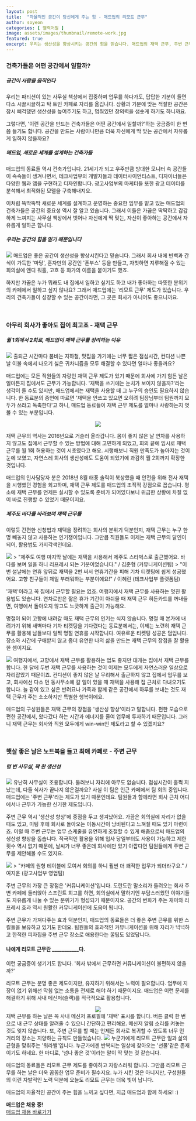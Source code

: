 ```yaml
---
layout: post
title:  "자율적인 공간이 당신에게 주는 힘 - 매드업의 리모트 근무"
author: soyeon
categories: [ 맫력어필 ]
image: assets/images/thumbnail/remote-work.jpg
featured: true
excerpt: 우리는 생산성을 향상시키는 공간의 힘을 믿습니다. 매드업의 재택 근무, 주변 근무 이야기.
---
```


### 건축가들은 어떤 공간에서 일할까?
##### 공간이 사람을 움직인다
우리는 파티션이 있는 사무실 책상에서 집중하며 업무를 하다가도, 답답한 기분이 들면 다소 시끌시끌하고 탁 트인 카페로 자리를 옮깁니다. 상황과 기분에 맞는 적절한 공간은 잠시 삐걱댔던 생산성을 높여주기도 하고, 멈춰있던 창의력을 샘솟게 하기도 하니까요. 

그렇다면, '이런 공간을 만드는 건축가들은 어떤 공간에서 일할까?'하는 궁금증이 한 번쯤 들기도 합니다. 공간을 만드는 사람이니만큼 더욱 자신에게 딱 맞는 공간에서 자유롭게 일하지 않을까요?  

##### 매드업, 새로운 세계를 설계하는 건축가들
매드업의 동료들 역시 건축가입니다. 21세기가 되고 우주만큼 방대한 모니터 속 공간들이 속속들이 생겨나면서, 테크사업부의 개발자들과 데이터사이언티스트, 디자이너들은 다양한 웹과 앱을 구현하고 디자인합니다. 광고사업부의 마케터들 또한 광고 데이터를 분석해서 최적화된 모델을 구축해내지요.

이처럼 뚝딱뚝딱 새로운 세계를 설계하고 운영하는 중요한 임무를 맡고 있는 매드업의 건축가들은 공간의 중요성 역시 잘 알고 있습니다. 그래서 이들은 가끔은 딱딱하고 갑갑하게 느껴지는 사무실 책상에서 벗어나 자신에게 딱 맞는, 자신이 좋아하는 공간에서 자유롭게 일하곤 합니다.

##### 우리는 공간의 힘을 믿기 때문입니다
<img src="../assets/images/remote_2.jpg">
매드업은 좋은 공간이 생산성을 향상시킨다고 믿습니다. 그래서 회사 내에 빈백과 간식이 가득한 '마당', 혼자만의 공간인 '폰부스' 등을 만들고, 자칫하면 지루해질 수 있는 회의실에 앤디 워홀, 고흐 등 화가의 이름을 붙이기도 했죠.

하지만 가끔은 누가 뭐래도 내 집에서 일하고 싶기도 하고 내가 좋아하는 따뜻한 분위기의 카페에서 일하고 싶지 않나요? 그래서 매드업에는 '리모트 근무' 제도가 있습니다. 우리의 건축가들이 성장할 수 있는 공간이라면, 그 곳은 회사가 아니어도 좋으니까요.  

<br/>

### 아무리 회사가 좋아도 집이 최고죠 - 재택 근무
##### 월 1회에서 2회로, 매드업이 재택 근무를 장려하는 이유
<img src="../assets/images/remote_3.jpg">
출퇴근 시간마다 붐비는 지하철, 맛집을 가기에는 너무 짧은 점심시간, 컨디션 나쁜 날 이불 속에서 나오기 싫은 귀차니즘을 모두 해결할 수 있다면 얼마나 좋을까요? 

매드업에는 모든 직원들의 자랑인 재택 근무 제도가 있기 때문에 회사에 가기 힘든 날은 얼마든지 집에서도 근무가 가능합니다. '재택을 쓰기에는 눈치가 보이지 않을까?'라는 생각이 들 수도 있지만, 매드업에서는 재택을 사용할 때 그 누구의 승인도 필요하지 않습니다. 한 동료분의 증언에 따르면 '재택을 안쓰고 있으면 오히려 팀장님부터 팀원까지 모두가 쓰라고 독촉한다'고 하니, 매드업 동료들이 재택 근무 제도를 얼마나 사랑하는지 엿볼 수 있는 부분입니다.  

<center><img src="../assets/images/remote_4.jpg"></center>  

재택 근무의 역사는 2016년으로 거슬러 올라갑니다. 몸이 좋지 않은 날 연차를 사용하지 않고도 집에서 근무할 수 있는 방법에 대해 고민하게 되었고, 회의 끝에 임시로 재택 근무를 월 1회 허용하는 것이 시초였다고 해요. 시행해보니 직원 만족도가 높아지는 것이 눈에 보였고, 자연스레 회사의 생산성에도 도움이 되었기에 과감히 월 2회까지 확장한 것입니다. 

매드업의 인사담당자 분은 2018년 8월 태풍 솔릭이 북상했을 때 안전을 위해 전사 재택을 시행했던 경험을 회고하며, 재택 근무 제도를 매드업의 조직적 강점으로 꼽습니다. 평소에 재택 근무를 언제든 실시할 수 있도록 준비가 되어있다보니 위급한 상황에 차질 없이 바로 진행할 수 있었기 때문이지요.

##### 제주도 바다를 바라보며 재택 근무를
이렇듯 간편한 신청법과 재택을 장려하는 회사의 분위기 덕분인지, 재택 근무는 누구 한 명 빼놓지 않고 사용하는 인기쟁이입니다. 그만큼 직원들도 이제는 재택 근무의 달인이 되어, 활용법도 가지각색인데요.

<img src="../assets/images/remote_5.jpg">
> "제주도 여행 마지막 날에는 재택을 사용해서 제주도 스타벅스로 출근했어요. 바다를 보며 일을 하니 리프레시 되는 기분이었습니다." / 김준형 (커뮤니케이션팀)  
> "이번 설날에는 연휴 앞뒤로 재택을 2번 써서 연휴기간을 피해 기차 티켓팅에 쉽게 성공했어요. 고향 친구들이 제일 부러워하는 부분이에요!" / 이혜린 (테크사업부 플랫폼팀)

'재택'이라고 꼭 집에서 근무할 필요는 없죠. 여행지에서 재택 근무를 사용하는 멋진 활용법도 있습니다. 연차로만은 짧은 휴가 기간이 아쉬울 때 재택 근무 히든카드를 꺼내들면, 여행에서 돌아오지 않고도 느긋하게 출근이 가능해요. 

명절이 되어 고향에 내려갈 때도 재택 근무의 인기는 식지 않습니다. 명절 때 본가에 내려가기 위해 새벽마다 기차 티켓팅을 기다렸다는 동료분께서는, 이제는 노련히 재택 근무를 활용해 남들보다 일찍 명절 연휴를 시작합니다. 여유로운 티켓팅 성공은 덤입니다. 장소와 시간에 구애받지 않고 좀더 유연한 나의 삶을 만드는 재택 근무의 장점을 잘 활용한 셈이지요.

<img src="../assets/images/remote_6.jpg">
여행지에서, 고향에서 재택 근무를 활용하는 법도 좋지만 대개는 집에서 재택 근무를 합니다. 한 달에 두번 재택 근무를 사용하는 것이 이제는 모두에게 자연스러운 일상으로 자리잡았기 때문이죠. 컨디션이 좋지 않은 날 무리해서 출근하지 않고 집에서 업무를 보고, 회사에선 다소 먼 동사무소에 갈 일이 있을 때 재택을 사용해 집 근처로 다녀오기도 합니다. 늘 같이 있고 싶은 반려묘나 가족과 함께 같은 공간에서 하루를 보내는 것도 재택 근무가 주는 소소하지만 특별한 행복이에요.

매드업의 구성원들은 재택 근무의 장점을 '생산성 향상'이라고 말합니다. 편한 모습으로 편한 공간에서, 왔다갔다 하는 시간과 에너지를 줄여 업무에 투자하기 때문입니다. 그러니 재택 근무는 회사와 직원 모두에게 win-win인 제도라고 할 수 있겠지요?

<br/>

### 햇살 좋은 날은 노트북을 들고 최애 카페로 - 주변 근무
##### 텅 빈 사무실, 꽉 찬 생산성
<img src="../assets/images/remote_7.jpg">
유난히 사무실이 조용합니다. 둘러보니 자리에 아무도 없습니다. 점심시간이 훌쩍 지났는데, 다들 식사가 끝나지 않은걸까요? 사실 이 팀은 인근 카페에서 팀 회의 중입니다. 매드업에는 '주변 근무'라는 제도가 있기 때문인데요. 팀원들과 함께라면 회사 근처 어디에서나 근무가 가능한 신기한 제도입니다.

주변 근무 역시 '생산성 향상'에 중점을 두고 생겨났어요. 가끔은 회의실에 자리가 없을 때도 있고, 미팅 후에 회사로 돌아오는 이동시간이 낭비된다고 느껴질 때도 있기 마련이죠. 이럴 때 주변 근무는 업무 스케줄을 유연하게 조절할 수 있게 해줌으로써 매드업의 생산성 향상을 돕습니다. 적극적인 활용을 위해 입사 당일부터도 사용이 가능하고 제한 횟수 역시 없기 때문에, 날씨가 너무 좋은데 회사에만 있기 아깝다면 팀원들에게 주변 근무를 제안해볼 수도 있지요.

<img src="../assets/images/remote_8.jpg">
> "카페의 원형 테이블에 모여서 회의를 하니 훨씬 더 쾌적한 업무가 되더라구요." / 여지운 (광고사업부 영업팀)

주변 근무의 가장 큰 장점은 '커뮤니케이션'입니다. 도란도란 말소리가 들려오는 회사 주변 카페에 둘러앉아 스프린트 회고를 하면, 회의실에서 말하기엔 부담스러웠던 이야기들도 자유롭게 나눌 수 있는 분위기가 형성되기 때문이지요. 공간의 변화가 주는 재미와 리프레시 효과 역시 원활한 커뮤니케이션에 도움이 됩니다. 

주변 근무가 가져다주는 효과 덕분인지, 매드업의 동료들은 더 좋은 주변 근무를 위한 스킬들을 보유하고 있기도 한데요. 팀원들의 효과적인 커뮤니케이션을 위해 자리가 넉넉하고 한적한 피자집을 주변 근무 장소로 애용한다는 꿀팁도 있었답니다.

#### 나에게 리모트 근무란 ___________다.
이런 궁금증이 생기기도 합니다. '회사 밖에서 근무하면 커뮤니케이션이 불편하지 않을까?' 

리모트 근무는 분명 좋은 제도이지만, 유지하기 위해서는 노력이 필요합니다. 업무에 지장이 없기 위해선 막힘 없는 소통을 전제로 해야 하기 때문이지요. 매드업은 이런 문제를 해결하기 위해 사내 메신저(슬랙)를 적극적으로 활용합니다.  
<center><img src="../assets/images/remote_9.jpg"></center>  
재택 근무를 하는 날은 꼭 사내 메신저 프로필에 '재택' 표시를 합니다. 버튼 클릭 한 번으로 내 근무 상태를 알려줄 수 있으니 간단하고 편리해요. 메신저 알림 소리를 켜놓는 것도 잊지 않습니다. 또, 주변 근무를 할 때는 언제든 회사로 복귀할 수 있도록 너무 먼 거리의 장소는 지양하는 규칙도 만들었습니다.  

<img src="../assets/images/remote_10.jpg">  
누군가에게 리모트 근무란 일과 삶의 균형을 맞춰주는 '워라밸'입니다. 누군가에겐 반복되는 일상에 찾아오는 '선물'같은 존재이기도 하네요. 한 마디로, '넘나 좋은 것'이라는 말이 딱 맞는 것 같습니다.  

매드업의 동료들은 리모트 근무 제도를 좋아하고 자랑스러워 합니다. 그만큼 리모트 근무를 하는 날은 더욱 꼼꼼한 업무 준비가 필수지요. 누가 시킨 것은 아니지만, 구성원들의 이런 자발적인 노력 덕분에 오늘도 리모트 근무는 더욱 빛이 납니다.

매드업의 자율적인 공간이 주는 힘을 느끼고 싶다면, 지금 매드업과 함께 하세요! :)

**매드업은 채용 중!**  
[매드업 채용 바로가기][madup]

[madup]: <https://www.notion.so/78775178b17243c8b00112447343ab22>



